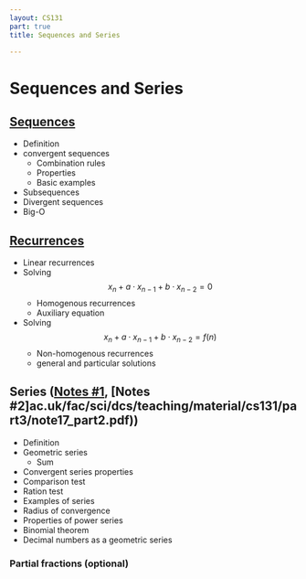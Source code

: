 ```yaml
---
layout: CS131
part: true
title: Sequences and Series

---
```




# Sequences and Series

## [Sequences](https://warwick.ac.uk/fac/sci/dcs/teaching/material/cs131/part3/note15.pdf)

- Definition
- convergent sequences
  - Combination rules
  - Properties
  - Basic examples
- Subsequences
- Divergent sequences
- Big-O

## [Recurrences](https://warwick.ac.uk/fac/sci/dcs/teaching/material/cs131/part3/note16.pdf)

- Linear recurrences
- Solving $$x_n + a \cdot x_{n-1} + b \cdot x_{n-2} = 0$$
  - Homogenous recurrences
  - Auxiliary equation
- Solving $$x_n + a \cdot x_{n-1} + b \cdot x_{n-2} = f(n)$$
  - Non-homogenous recurrences
  - general and particular solutions

## Series  ([Notes #1](https://warwick.ac.uk/fac/sci/dcs/teaching/material/cs131/part3/note17_part1.pdf), [Notes #2]ac.uk/fac/sci/dcs/teaching/material/cs131/part3/note17_part2.pdf))

- Definition
- Geometric series
  - Sum
- Convergent series properties
- Comparison test
- Ration test
- Examples of series
- Radius of convergence
- Properties of power series
- Binomial theorem
- Decimal numbers as a geometric series

### Partial fractions (optional)
